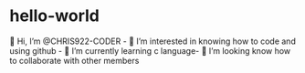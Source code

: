 # hello-world
👋 Hi, I’m @CHRIS922-CODER - 👀 I’m interested in knowing how to code and using github - 🌱 I’m currently learning  c language- 💞️ I’m looking know how to collaborate with other members

